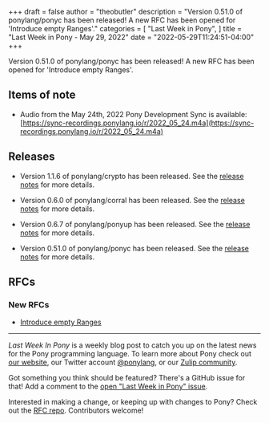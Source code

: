+++
draft = false
author = "theobutler"
description = "Version 0.51.0 of ponylang/ponyc has been released! A new RFC has been opened for 'Introduce empty Ranges'."
categories = [
    "Last Week in Pony",
]
title = "Last Week in Pony - May 29, 2022"
date = "2022-05-29T11:24:51-04:00"
+++

Version 0.51.0 of ponylang/ponyc has been released! A new RFC has been opened for 'Introduce empty Ranges'.

<!--more-->

## Items of note

- Audio from the May 24th, 2022 Pony Development Sync is available: [https://sync-recordings.ponylang.io/r/2022_05_24.m4a](https://sync-recordings.ponylang.io/r/2022_05_24.m4a)

## Releases

- Version 1.1.6 of ponylang/crypto has been released.
  See the [release notes](https://github.com/ponylang/crypto/releases/tag/1.1.6) for more details.

- Version 0.6.0 of ponylang/corral has been released.
  See the [release notes](https://github.com/ponylang/corral/releases/tag/0.6.0) for more details.

- Version 0.6.7 of ponylang/ponyup has been released.
  See the [release notes](https://github.com/ponylang/ponyup/releases/tag/0.6.7) for more details.

- Version 0.51.0 of ponylang/ponyc has been released.
  See the [release notes](https://github.com/ponylang/ponyc/releases/tag/0.51.0) for more details.

## RFCs

### New RFCs

- [Introduce empty Ranges](https://github.com/ponylang/rfcs/pull/201)

---

_Last Week In Pony_ is a weekly blog post to catch you up on the latest news for the Pony programming language. To learn more about Pony check out [our website](https://ponylang.io), our Twitter account [@ponylang](https://twitter.com/ponylang), or our [Zulip community](https://ponylang.zulipchat.com).

Got something you think should be featured? There's a GitHub issue for that! Add a comment to the [open "Last Week in Pony" issue](https://github.com/ponylang/ponylang.github.io/issues?q=is%3Aissue+is%3Aopen+label%3Alast-week-in-pony).

Interested in making a change, or keeping up with changes to Pony? Check out the [RFC repo](https://github.com/ponylang/rfcs). Contributors welcome!
